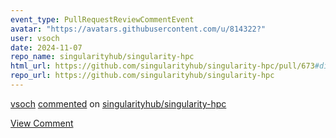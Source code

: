 ```yaml
---
event_type: PullRequestReviewCommentEvent
avatar: "https://avatars.githubusercontent.com/u/814322?"
user: vsoch
date: 2024-11-07
repo_name: singularityhub/singularity-hpc
html_url: https://github.com/singularityhub/singularity-hpc/pull/673#discussion_r1832205980
repo_url: https://github.com/singularityhub/singularity-hpc
---
```


<a href='https://github.com/vsoch' target='_blank'>vsoch</a> <a href='https://github.com/singularityhub/singularity-hpc/pull/673#discussion_r1832205980' target='_blank'>commented</a> on <a href='https://github.com/singularityhub/singularity-hpc' target='_blank'>singularityhub/singularity-hpc</a>

<a href='https://github.com/singularityhub/singularity-hpc/pull/673#discussion_r1832205980' target='_blank'>View Comment</a>